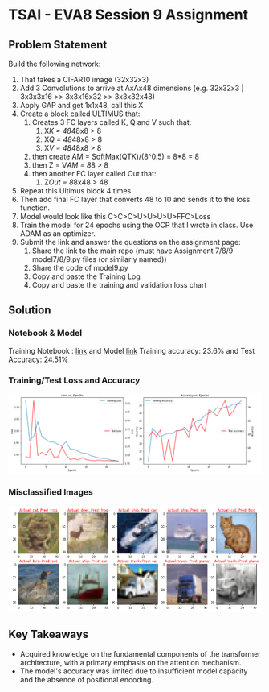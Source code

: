 # TSAI - EVA8 Session 9 Assignment

## Problem Statement
Build the following network:

1. That takes a CIFAR10 image (32x32x3)  
2. Add 3 Convolutions to arrive at AxAx48 dimensions (e.g. 32x32x3 | 3x3x3x16 >> 3x3x16x32 >> 3x3x32x48)   
3. Apply GAP and get 1x1x48, call this X  
4. Create a block called ULTIMUS that:  
    1. Creates 3 FC layers called K, Q and V such that:  
        1. X*K = 48*48x8 > 8  
        2. X*Q = 48*48x8 > 8  
        3. X*V = 48*48x8 > 8  
    2. then create AM = SoftMax(QTK)/(8^0.5) = 8*8 = 8  
    3. then Z = V*AM = 8*8 > 8  
    4. then another FC layer called Out that:  
        1. Z*Out = 8*8x48 > 48  
5. Repeat this Ultimus block 4 times  
6. Then add final FC layer that converts 48 to 10 and sends it to the loss function.  
7. Model would look like this C>C>C>U>U>U>U>FFC>Loss  
8. Train the model for 24 epochs using the OCP that I wrote in class. Use ADAM as an optimizer.  
9. Submit the link and answer the questions on the assignment page:  
    1. Share the link to the main repo (must have Assignment 7/8/9 model7/8/9.py files (or similarly named))  
    2. Share the code of model9.py  
    3. Copy and paste the Training Log  
    4. Copy and paste the training and validation loss chart  


## Solution  

### Notebook & Model  
Training Notebook : [link](./EVA8_S9_CIFAR10_custom_model.ipynb) and Model [link](https://github.com/sujitojha1/pytorch-eva8/blob/main/models/model9.py)
Training accuracy: 23.6% and Test Accuracy: 24.51%

### Training/Test Loss and Accuracy  
![train_test_graph](./images/training_test_loss_accuracy.png)

### Misclassified Images
![misclassified](./images/miss_classfied_images.png)

## Key Takeaways
- Acquired knowledge on the fundamental components of the transformer architecture, with a primary emphasis on the attention mechanism.
- The model's accuracy was limited due to insufficient model capacity and the absence of positional encoding.